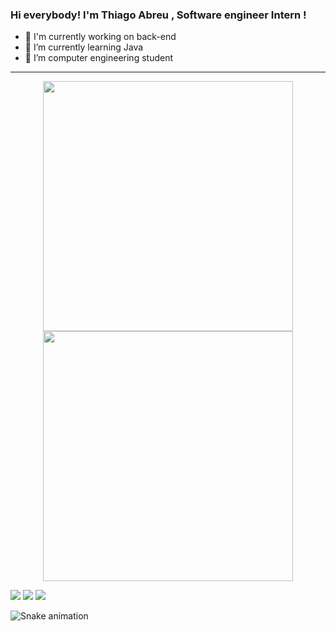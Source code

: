 ### Hi everybody! I'm Thiago Abreu , Software engineer Intern ! 

- 🔭 I'm currently working on back-end 
- 🌱 I’m currently learning Java
- 🤔 I’m computer engineering student
  


---
<p align = "center">
  <img src = "https://github-readme-stats.vercel.app/api?username=ThiagoAbreu9&show_icons=true&theme=gruvbox" width = 400>
  <img src = "https://github-readme-streak-stats.herokuapp.com?user=ThiagoAbreu9&theme=gruvbox&hide_border=true" width = 400>
</p>

<div> 
  <a href="https://instagram.com/thiago_abreu_" target="_blank"><img src="https://img.shields.io/badge/-Instagram-%23E4405F?style=for-the-badge&logo=instagram&logoColor=white" target="_blank"></a>
  <a href = "mailto:tas3@icomp.ufam.edu.br"><img src="https://img.shields.io/badge/-Gmail-%23333?style=for-the-badge&logo=gmail&logoColor=white" target="_blank"></a>
  <a href="https://www.linkedin.com/in/thiago-abreu-dos-santos-380113232" target="_blank"><img src="https://img.shields.io/badge/-LinkedIn-%230077B5?style=for-the-badge&logo=linkedin&logoColor=white" target="_blank"></a> 
 
  ![Snake animation](https://github.com/ThiagoAbreu9/ThiagoAbreu9/blob/output/github-contribution-grid-snake.svg)
 
</div>

